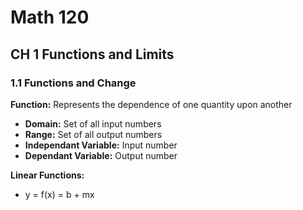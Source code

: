 # Math 120

## CH 1 Functions and Limits

### 1.1 Functions and Change

**Function:** Represents the dependence of one quantity upon another
* **Domain:** Set of all input numbers 
* **Range:** Set of all output numbers
* **Independant Variable:** Input number
* **Dependant Variable:** Output number

**Linear Functions:** 
* y = f(x) = b + mx